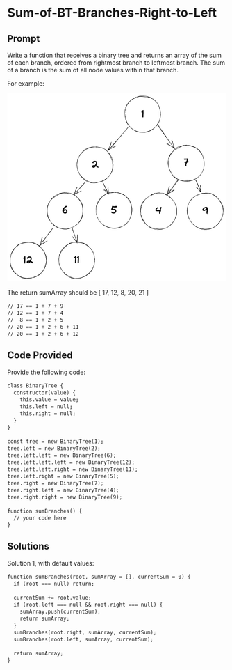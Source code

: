# Sum-of-BT-Branches-Right-to-Left

## Prompt

Write a function that receives a binary tree and returns an array of the sum of each branch, ordered from rightmost branch to leftmost branch. The sum of a branch is the sum of all node values within that branch.

For example: 

![example Binary Tree](https://github.com/danielforkner/Sum-of-BT-Branches-Right-to-Left/blob/main/example%20tree.png)

The return sumArray should be [ 17, 12, 8, 20, 21 ]
```
// 17 == 1 + 7 + 9
// 12 == 1 + 7 + 4
//  8 == 1 + 2 + 5
// 20 == 1 + 2 + 6 + 11
// 20 == 1 + 2 + 6 + 12
```

## Code Provided

Provide the following code:

```
class BinaryTree {
  constructor(value) {
    this.value = value;
    this.left = null;
    this.right = null;
  }
}

const tree = new BinaryTree(1);
tree.left = new BinaryTree(2);
tree.left.left = new BinaryTree(6);
tree.left.left.left = new BinaryTree(12);
tree.left.left.right = new BinaryTree(11);
tree.left.right = new BinaryTree(5);
tree.right = new BinaryTree(7);
tree.right.left = new BinaryTree(4);
tree.right.right = new BinaryTree(9);

function sumBranches() {
  // your code here
}
```

## Solutions

Solution 1, with default values:
```
function sumBranches(root, sumArray = [], currentSum = 0) {
  if (root === null) return;

  currentSum += root.value;
  if (root.left === null && root.right === null) {
    sumArray.push(currentSum);
    return sumArray;
  }
  sumBranches(root.right, sumArray, currentSum);
  sumBranches(root.left, sumArray, currentSum);

  return sumArray;
}
```
